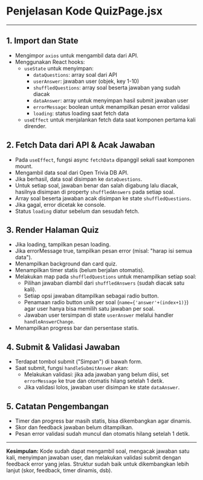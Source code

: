 # Penjelasan Kode QuizPage.jsx

---

## 1. Import dan State
- Mengimpor `axios` untuk mengambil data dari API.
- Menggunakan React hooks:
  - `useState` untuk menyimpan:
    - `dataQuestions`: array soal dari API
    - `userAnswer`: jawaban user (objek, key 1-10)
    - `shuffledQuestions`: array soal beserta jawaban yang sudah diacak
    - `dataAnswer`: array untuk menyimpan hasil submit jawaban user
    - `errorMessage`: boolean untuk menampilkan pesan error validasi
    - `loading`: status loading saat fetch data
  - `useEffect` untuk menjalankan fetch data saat komponen pertama kali dirender.

## 2. Fetch Data dari API & Acak Jawaban
- Pada `useEffect`, fungsi async `fetchData` dipanggil sekali saat komponen mount.
- Mengambil data soal dari Open Trivia DB API.
- Jika berhasil, data soal disimpan ke `dataQuestions`.
- Untuk setiap soal, jawaban benar dan salah digabung lalu diacak, hasilnya disimpan di property `shuffledAnswers` pada setiap soal.
- Array soal beserta jawaban acak disimpan ke state `shuffledQuestions`.
- Jika gagal, error dicetak ke console.
- Status `loading` diatur sebelum dan sesudah fetch.

## 3. Render Halaman Quiz
- Jika loading, tampilkan pesan loading.
- Jika errorMessage true, tampilkan pesan error (misal: "harap isi semua data").
- Menampilkan background dan card quiz.
- Menampilkan timer statis (belum berjalan otomatis).
- Melakukan map pada `shuffledQuestions` untuk menampilkan setiap soal:
  - Pilihan jawaban diambil dari `shuffledAnswers` (sudah diacak satu kali).
  - Setiap opsi jawaban ditampilkan sebagai radio button.
  - Penamaan radio button unik per soal (`name={'answer'+(index+1)}`) agar user hanya bisa memilih satu jawaban per soal.
  - Jawaban user tersimpan di state `userAnswer` melalui handler `handleAnswerChange`.
- Menampilkan progress bar dan persentase statis.

## 4. Submit & Validasi Jawaban
- Terdapat tombol submit ("Simpan") di bawah form.
- Saat submit, fungsi `handleSubmitAnswer` akan:
  - Melakukan validasi: jika ada jawaban yang belum diisi, set `errorMessage` ke true dan otomatis hilang setelah 1 detik.
  - Jika validasi lolos, jawaban user disimpan ke state `dataAnswer`.

## 5. Catatan Pengembangan
- Timer dan progress bar masih statis, bisa dikembangkan agar dinamis.
- Skor dan feedback jawaban belum ditampilkan.
- Pesan error validasi sudah muncul dan otomatis hilang setelah 1 detik.

---

**Kesimpulan:**
Kode sudah dapat mengambil soal, mengacak jawaban satu kali, menyimpan jawaban user, dan melakukan validasi submit dengan feedback error yang jelas. Struktur sudah baik untuk dikembangkan lebih lanjut (skor, feedback, timer dinamis, dsb).
